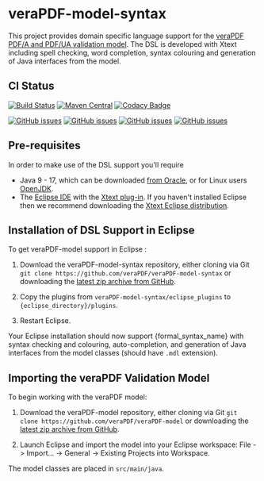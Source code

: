 veraPDF-model-syntax
====================

This project provides domain specific language support for the [veraPDF PDF/A and PDF/UA validation model](https://github.com/veraPDF/veraPDF-model). The DSL is developed with Xtext including spell checking, word completion, syntax colouring and generation of Java interfaces from the model.

CI Status
---------

[![Build Status](https://jenkins.openpreservation.org/job/veraPDF/job/1.24rc/job/model-syntax/badge/icon)](https://jenkins.openpreservation.org/job/veraPDF/job/1.24rc/job/model-syntax/ "OPF Jenkins")
[![Maven Central](https://img.shields.io/maven-central/v/org.verapdf/org.verapdf.svg)](https://repo1.maven.org/maven2/org/verapdf/org.verapdf/ "Maven central")
[![Codacy Badge](https://app.codacy.com/project/badge/Grade/a03dbd92b1724cd0a7636ea0245adc16)](https://app.codacy.com/gh/veraPDF/veraPDF-model-syntax/dashboard?utm_source=gh&utm_medium=referral&utm_content=&utm_campaign=Badge_grade "Codacy coverage")

[![GitHub issues](https://img.shields.io/github/issues/veraPDF/veraPDF-library.svg)](https://github.com/veraPDF/veraPDF-library/issues "Open issues on GitHub")
[![GitHub issues](https://img.shields.io/github/issues-closed/veraPDF/veraPDF-library.svg)](https://github.com/veraPDF/veraPDF-library/issues?q=is%3Aissue+is%3Aclosed "Closed issues on GitHub")
[![GitHub issues](https://img.shields.io/github/issues-pr/veraPDF/veraPDF-model-syntax.svg)](https://github.com/veraPDF/veraPDF-model-syntax/pulls "Open pull requests on GitHub")
[![GitHub issues](https://img.shields.io/github/issues-pr-closed/veraPDF/veraPDF-model-syntax.svg)](https://github.com/veraPDF/veraPDF-model-syntax/pulls?q=is%3Apr+is%3Aclosed "Closed pull requests on GitHub")

Pre-requisites
--------------

In order to make use of the DSL support you'll require

 * Java 9 - 17, which can be downloaded [from Oracle](https://www.oracle.com/technetwork/java/javase/downloads/index.html), or for Linux users [OpenJDK](https://openjdk.java.net/install/index.html).
 * The [Eclipse IDE](https://eclipse.org/) with the [Xtext plug-in](https://eclipse.org/Xtext/download.html). If you haven't installed Eclipse then we recommend downloading the [Xtext Eclipse distribution](https://eclipse.org/Xtext/download.html).

Installation of DSL Support in Eclipse
--------------------------------------

To get veraPDF-model support in Eclipse :

 1. Download the veraPDF-model-syntax repository, either cloning via Git
 `git clone https://github.com/veraPDF/veraPDF-model-syntax` or downloading the [latest zip archive from GitHub](https://github.com/veraPDF/veraPDF-model-syntax/archive/master.zip).

 2. Copy the plugins from `veraPDF-model-syntax/eclipse_plugins` to `{eclipse_directory}/plugins`.

 3. Restart Eclipse.

Your Eclipse installation should now support {formal_syntax_name} with syntax checking and colouring, auto-completion, and generation of Java interfaces from the model classes (should have `.mdl` extension).

Importing the veraPDF Validation Model
--------------------------------------

To begin working with the veraPDF model:

 1. Download the veraPDF-model repository, either cloning via Git `git clone https://github.com/veraPDF/veraPDF-model` or downloading the [latest zip archive from GitHub](https://github.com/veraPDF/veraPDF-model/archive/master.zip).

 2. Launch Eclipse and import the model into your Eclipse workspace: File -> Import... -> General -> Existing Projects into Workspace.

The model classes are placed in `src/main/java`.
